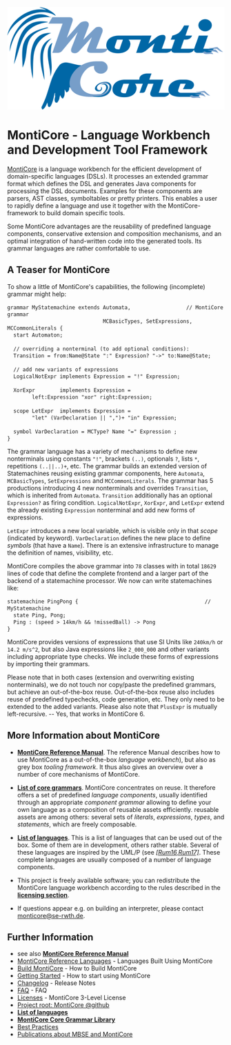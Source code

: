 <!-- (c) https://github.com/MontiCore/monticore -->
<center>
  <div style="text-align:center" ><img src="mc-logo.png" /></div>
</center>

# MontiCore - Language Workbench and Development Tool Framework 

[MontiCore](http://www.monticore.de) is a language workbench for the efficient 
development of domain-specific languages (DSLs). It processes an extended 
grammar format which defines the DSL and generates Java components for processing 
the DSL documents. Examples for these components are parsers, 
AST classes, symboltables or pretty printers.
This enables a user to rapidly define a language and use it together 
with the MontiCore-framework to build domain specific tools. 

Some MontiCore advantages are the reusability of predefined language 
components, conservative extension and composition mechanisms, and an 
optimal integration of hand-written code into the generated tools. Its 
grammar languages are rather comfortable to use. 

## A Teaser for MontiCore

To show a little of MontiCore's capabilities, the following (incomplete) 
grammar might help:

    grammar MyStatemachine extends Automata,                  // MontiCore grammar 
                                   MCBasicTypes, SetExpressions, MCCommonLiterals {     
      start Automaton;
    
      // overriding a nonterminal (to add optional conditions):
      Transition = from:Name@State ":" Expression? "->" to:Name@State;

      // add new variants of expressions
      LogicalNotExpr implements Expression = "!" Expression;

      XorExpr        implements Expression =
            left:Expression "xor" right:Expression;

      scope LetExpr  implements Expression =
            "let" (VarDeclaration || ",")+ "in" Expression;

      symbol VarDeclaration = MCType? Name "=" Expression ;
    }

The grammar language has a variety of mechanisms to define
new nonterminals using constants `"!"`, 
brackets `(..)`, optionals `?`, lists `*`, repetitions `(..||..)+`, etc. 
The grammar builds an extended version of Statemachines reusing
existing grammar components, here `Automata`, `MCBasicTypes`, `SetExpressions` and `MCCommonLiterals`.
The grammar has 5 productions introducing 4 new nonterminals
and overrides `Transition`,
which is inherited from `Automata`.
`Transition` additionally has an optional `Expression?` as firing condition.
`LogicalNotExpr`, `XorExpr`, and `LetExpr` extend the already existing
`Expression` nonterminal and add new forms of expressions.

`LetExpr` introduces a new local variable, which is
visible only in that _scope_ (indicated by keyword).
`VarDeclaration` defines the new place to define _symbols_ (that have a `Name`).
There is an extensive infrastructure to manage the definition of names, visibility, etc.

MontiCore compiles the above grammar 
into `78` classes with in 
total `18629` lines of code that define the complete
frontend and a larger part of the backend of
a statemachine processor.
We now can write statemachines like:

    statemachine PingPong {                                         // MyStatemachine
      state Ping, Pong;
      Ping : (speed > 14km/h && !missedBall) -> Pong
    }

MontiCore provides versions of expressions that use SI
Units like `240km/h` or `14.2 m/s^2`, but also Java 
expressions like `2_000_000` and other variants including
appropriate type checks.
We include these forms of expressions by importing their grammars.

Please note that in both cases (extension and
overwriting existing nonterminals), we do not 
touch nor copy/paste the predefined grammars,
but achieve an out-of-the-box reuse.
Out-of-the-box reuse also includes reuse of
predefined typechecks, code generation, etc. 
They only need to be extended to the added variants.
Please also note that `PlusExpr` is mutually left-recursive.
-- Yes, that works in MontiCore 6.

## More Information about MontiCore

* [**MontiCore Reference Manual**](http://monticore.de/MontiCore_Reference-Manual.2017.pdf).
   The reference Manual describes how to use MontiCore as a out-of-the-box 
   *language workbench*), but also as grey box *tooling framework*.
   It thus also gives an overview over a number of core mechanisms of MontiCore.

* [**List of core grammars**](monticore-grammar/src/main/grammars/de/monticore/Grammars.md).
   MontiCore concentrates on reuse. It therefore offers a set of
   predefined *language components*, usually identified through an appropriate 
   *component grammar* allowing to define your own language as a
   composition of reusable assets efficiently. reusable assets are among others: 
   several sets of *literals*, *expressions*, *types*, and *statements*, 
   which are freely composable.

* [**List of languages**](docs/Languages.md).
   This is a list of languages that can be used out of the box. Some of them
   are in development, others rather stable. Several of these languages
   are inspired by the UML/P (see [*[Rum16,Rum17]*](http://mbse.se-rwth.de/).
   These complete languages are usually composed of a number of language
   components.

* This project is freely available software; you can redistribute 
  the MontiCore language workbench according to the rules described
  in the [**licensing section**](00.org/Licenses/LICENSE-MONTICORE-3-LEVEL.md).

* If questions appear e.g. on building an interpreter, please contact 
  monticore@se-rwth.de. 
    
## Further Information

* see also [**MontiCore Reference Manual**](http://www.monticore.de/)
* [MontiCore Reference Languages](docs/DevelopedLanguages.md) - Languages Built Using MontiCore
* [Build MontiCore](docs/BuildMontiCore.md) - How to Build MontiCore
* [Getting Started](docs/GettingStarted.md) - How to start using MontiCore
* [Changelog](00.org/Explanations/CHANGELOG.md) - Release Notes
* [FAQ](00.org/Explanations/FAQ.md) - FAQ 
* [Licenses](00.org/Licenses/LICENSE-MONTICORE-3-LEVEL.md) - MontiCore 3-Level License
* [Project root: MontiCore @github](https://github.com/MontiCore/monticore)
* [**List of languages**](https://git.rwth-aachen.de/monticore/monticore/-/blob/dev/docs/Languages.md)
* [**MontiCore Core Grammar Library**](https://git.rwth-aachen.de/monticore/monticore/blob/dev/monticore-grammar/src/main/grammars/de/monticore/Grammars.md)
* [Best Practices](docs/BestPractices.md)
* [Publications about MBSE and MontiCore](https://www.se-rwth.de/publications/)


